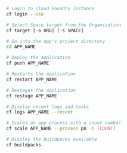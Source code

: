 
```sh
# Login to cloud Foundry Instance
cf login --sso
``` 
```sh
# Select Space target from the Organization
cf target [-o ORG] [-s SPACE]
```
```sh
# Go into the app's project directory
cd APP_NAME
```
```sh
# Deploy the application
cf push APP_NAME
```
```sh
# Restarts the application 
cf restart APP_NAME
```
```sh
# Restages the application
cf restage APP_NAME
```
```sh
# Display recent logs and tasks
cf logs APP_NAME --recent
```
```sh
# Scales an app process with a count number
cf scale APP_NAME --process pn -i [COUNT]
```
```sh
# Display the buildpacks available
cf buildpacks
```